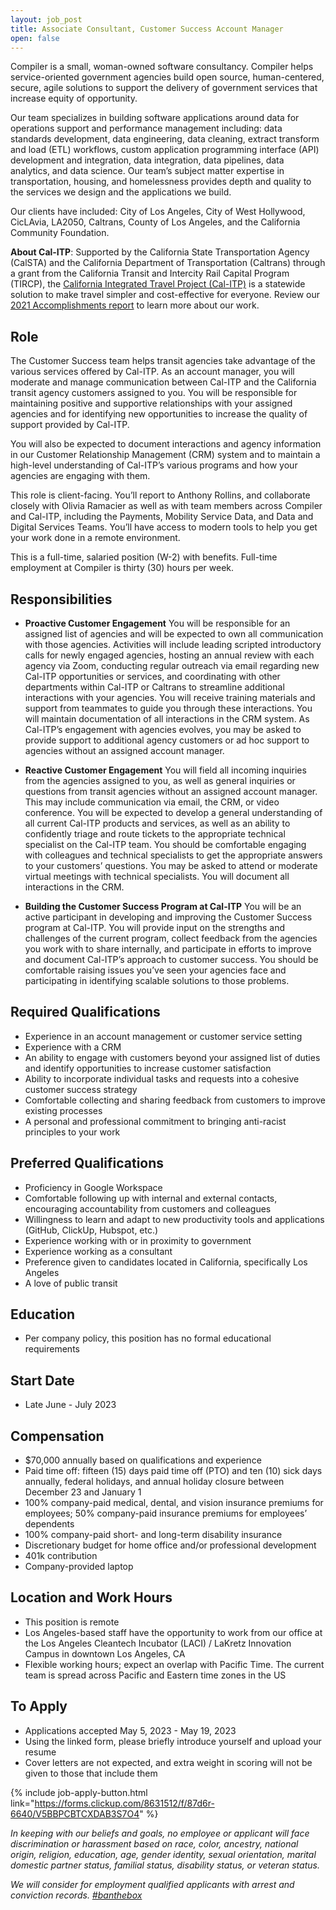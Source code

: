 ```yaml
---
layout: job_post
title: Associate Consultant, Customer Success Account Manager
open: false
---
```

Compiler is a small, woman-owned software consultancy. Compiler helps service-oriented government agencies build open source, human-centered, secure, agile solutions to support the delivery of government services that increase equity of opportunity.

Our team specializes in building software applications around data for operations support and performance management including: data standards development, data engineering, data cleaning, extract transform and load (ETL) workflows, custom application programming interface (API) development and integration, data integration, data pipelines, data analytics, and data science. Our team’s subject matter expertise in transportation, housing, and homelessness provides depth and quality to the services we design and the applications we build.

Our clients have included: City of Los Angeles, City of West Hollywood, CicLAvia, LA2050, Caltrans, County of Los Angeles, and the California Community Foundation.

**About Cal-ITP**: Supported by the California State Transportation Agency (CalSTA) and the California Department of Transportation (Caltrans) through a grant from the California Transit and Intercity Rail Capital Program (TIRCP), the [California Integrated Travel Project (Cal-ITP)](https://www.calitp.org/) is a statewide solution to make travel simpler and cost-effective for everyone. Review our [2021 Accomplishments report](https://www.calitp.org/assets/Cal-ITP.2021.Accomplishments.Report.pdf) to learn more about our work.

## Role
The Customer Success team helps transit agencies take advantage of the various services offered by Cal-ITP. As an account manager, you will moderate and manage communication between Cal-ITP and the California transit agency customers assigned to you. You will be responsible for maintaining positive and supportive relationships with your assigned agencies and for identifying new opportunities to increase the quality of support provided by Cal-ITP.

You will also be expected to document interactions and agency information in our Customer Relationship Management (CRM) system and to maintain a high-level understanding of Cal-ITP’s various programs and how your agencies are engaging with them.

This role is client-facing. You’ll report to Anthony Rollins, and collaborate closely with Olivia Ramacier as well as with team members across Compiler and Cal-ITP, including the Payments, Mobility Service Data, and Data and Digital Services Teams. You’ll have access to modern tools to help you get your work done in a remote environment.

This is a full-time, salaried position (W-2) with benefits. Full-time employment at Compiler is thirty (30) hours per week.

## Responsibilities
- **Proactive Customer Engagement** You will be responsible for an assigned list of agencies and will be expected to own all communication with those agencies. Activities will include leading scripted introductory calls for newly engaged agencies, hosting an annual review with each agency via Zoom, conducting regular outreach via email regarding new Cal-ITP opportunities or services, and coordinating with other departments within Cal-ITP or Caltrans to streamline additional interactions with your agencies. You will receive training materials and support from teammates to guide you through these interactions. You will maintain documentation of all interactions in the CRM system. As Cal-ITP’s engagement with agencies evolves, you may be asked to provide support to additional agency customers or ad hoc support to agencies without an assigned account manager.

- **Reactive Customer Engagement** You will field all incoming inquiries from the agencies assigned to you, as well as general inquiries or questions from transit agencies without an assigned account manager. This may include communication via email, the CRM, or video conference. You will be expected to develop a general understanding of all current Cal-ITP products and services, as well as an ability to confidently triage and route tickets to the appropriate technical specialist on the Cal-ITP team. You should be comfortable engaging with colleagues and technical specialists to get the appropriate answers to your customers’ questions. You may be asked to attend or moderate virtual meetings with technical specialists. You will document all interactions in the CRM.

- **Building the Customer Success Program at Cal-ITP** You will be an active participant in developing and improving the Customer Success program at Cal-ITP. You will provide input on the strengths and challenges of the current program, collect feedback from the agencies you work with to share internally, and participate in efforts to improve and document Cal-ITP’s approach to customer success. You should be comfortable raising issues you’ve seen your agencies face and participating in identifying scalable solutions to those problems.

## Required Qualifications
- Experience in an account management or customer service setting
- Experience with a CRM
- An ability to engage with customers beyond your assigned list of duties and identify opportunities to increase customer satisfaction
- Ability to incorporate individual tasks and requests into a cohesive customer success strategy
- Comfortable collecting and sharing feedback from customers to improve existing processes
- A personal and professional commitment to bringing anti-racist principles to your work

## Preferred Qualifications
- Proficiency in Google Workspace
- Comfortable following up with internal and external contacts, encouraging accountability from customers and colleagues
- Willingness to learn and adapt to new productivity tools and applications (GitHub, ClickUp, Hubspot, etc.)
- Experience working with or in proximity to government
- Experience working as a consultant
- Preference given to candidates located in California, specifically Los Angeles
- A love of public transit

## Education
- Per company policy, this position has no formal educational requirements

## Start Date
- Late June - July 2023

## Compensation
- $70,000 annually based on qualifications and experience
- Paid time off: fifteen (15) days paid time off (PTO) and ten (10) sick days annually, federal holidays, and annual holiday closure between December 23 and January 1
- 100% company-paid medical, dental, and vision insurance premiums for employees; 50% company-paid insurance premiums for employees’ dependents
- 100% company-paid short- and long-term disability insurance
- Discretionary budget for home office and/or professional development
- 401k contribution
- Company-provided laptop

## Location and Work Hours
- This position is remote
- Los Angeles-based staff have the opportunity to work from our office at the Los Angeles Cleantech Incubator (LACI) / LaKretz Innovation Campus in downtown Los Angeles, CA
- Flexible working hours; expect an overlap with Pacific Time. The current team is spread across Pacific and Eastern time zones in the US

## To Apply
- Applications accepted May 5, 2023 - May 19, 2023
- Using the linked form, please briefly introduce yourself and upload your resume
- Cover letters are not expected, and extra weight in scoring will not be given to those that include them

{% include job-apply-button.html link="https://forms.clickup.com/8631512/f/87d6r-6640/V5BBPCBTCXDAB3S7O4" %}

_In keeping with our beliefs and goals, no employee or applicant will face discrimination or harassment based on race, color, ancestry, national origin, religion, education, age, gender identity, sexual orientation, marital domestic partner status, familial status, disability status, or veteran status._

_We will consider for employment qualified applicants with arrest and conviction records. [#banthebox](https://bantheboxcampaign.org)_
